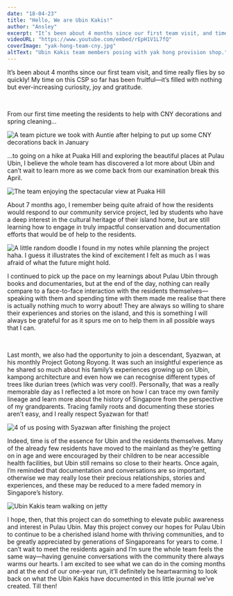 ```yaml
---
date: "18-04-23"
title: "Hello, We are Ubin Kakis!"
author: "Ansley"
excerpt: "It’s been about 4 months since our first team visit, and time really flies by so quickly! It’s been a time filled with nothing but curiosity, joy and gratitude."
videoURL: "https://www.youtube.com/embed/rEpH1V1L7fQ"
coverImage: "yak-hong-team-cny.jpg"
altText: "Ubin Kakis team members posing with yak hong provision shop."
---
```

It’s been about 4 months since our first team visit, and time really flies by so quickly! My time on this CSP so far has been fruitful—it’s filled with nothing but ever-increasing curiosity, joy and gratitude.

&nbsp;

From our first time meeting the residents to help with CNY decorations and spring cleaning…

![A team picture we took with Auntie after helping to put up some CNY decorations back in January](/assets/Images/yak-hong-team-cny.jpg)

…to going on a hike at Puaka Hill and exploring the beautiful places at Pulau Ubin, I believe the whole team has discovered a lot more about Ubin and can’t wait to learn more as we come back from our examination break this April.

![The team enjoying the spectacular view at Puaka Hill ](/assets/Images/team-at-puaka-hill.jpg)

About 7 months ago, I remember being quite afraid of how the residents would respond to our community service project, led by students who have a deep interest in the cultural heritage of their island home, but are still learning how to engage in truly impactful conservation and documentation efforts that would be of help to the residents.

![A little random doodle I found in my notes while planning the project haha. I guess it illustrates the kind of excitement I felt as much as I was afraid of what the future might hold.](/assets/Images/ubin-kakis-doodle-ansley.png)

I continued to pick up the pace on my learnings about Pulau Ubin through books and documentaries, but at the end of the day, nothing can really compare to a face-to-face interaction with the residents themselves—speaking with them and spending time with them made me realise that there is actually nothing much to worry about! They are always so willing to share their experiences and stories on the island, and this is something I will always be grateful for as it spurs me on to help them in all possible ways that I can.

&nbsp;

Last month, we also had the opportunity to join a descendant, Syazwan, at his monthly Project Gotong Royong. It was such an insightful experience as he shared so much about his family’s experiences growing up on Ubin, kampong architecture and even how we can recognise different types of trees like durian trees (which was very cool!). Personally, that was a really memorable day as I reflected a lot more on how I can trace my own family lineage and learn more about the history of Singapore from the perspective of my grandparents. Tracing family roots and documenting these stories aren’t easy, and I really respect Syazwan for that!

![4 of us posing with Syazwan after finishing the project](/assets/Images/team-with-wan-project-gotong-royong.png)

Indeed, time is of the essence for Ubin and the residents themselves. Many of the already few residents have moved to the mainland as they’re getting on in age and were encouraged by their children to be near accessible health facilities, but Ubin still remains so close to their hearts. Once again, I’m reminded that documentation and conversations are so important, otherwise we may really lose their precious relationships, stories and experiences, and these may be reduced to a mere faded memory in Singapore’s history.

![Ubin Kakis team walking on jetty](/assets/Images/team-walking-on-jetty.png)

I hope, then, that this project can do something to elevate public awareness and interest in Pulau Ubin. May this project convey our hopes for Pulau Ubin to continue to be a cherished island home with thriving communities, and to be greatly appreciated by generations of Singaporeans for years to come. I can’t wait to meet the residents again and I’m sure the whole team feels the same way—having genuine conversations with the community there always warms our hearts. I am excited to see what we can do in the coming months and at the end of our one-year run, it’ll definitely be heartwarming to look back on what the Ubin Kakis have documented in this little journal we’ve created. Till then!